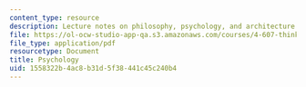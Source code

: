 ```yaml
---
content_type: resource
description: Lecture notes on philosophy, psychology, and architecture.
file: https://ol-ocw-studio-app-qa.s3.amazonaws.com/courses/4-607-thinking-about-architecture-in-history-and-at-present-fall-2009/1558322b4ac8b31d5f38441c45c240b4_MIT4_607F09_lec09.pdf
file_type: application/pdf
resourcetype: Document
title: Psychology
uid: 1558322b-4ac8-b31d-5f38-441c45c240b4
---
```

